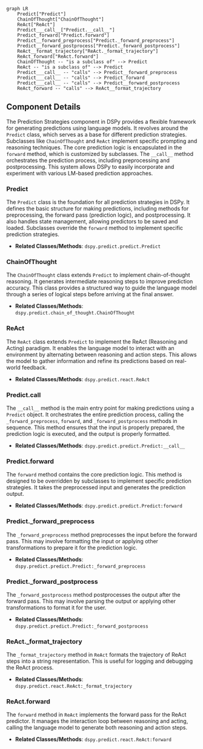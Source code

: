 ```mermaid
graph LR
    Predict["Predict"]
    ChainOfThought["ChainOfThought"]
    ReAct["ReAct"]
    Predict___call__["Predict.__call__"]
    Predict_forward["Predict.forward"]
    Predict__forward_preprocess["Predict._forward_preprocess"]
    Predict__forward_postprocess["Predict._forward_postprocess"]
    ReAct__format_trajectory["ReAct._format_trajectory"]
    ReAct_forward["ReAct.forward"]
    ChainOfThought -- "is a subclass of" --> Predict
    ReAct -- "is a subclass of" --> Predict
    Predict___call__ -- "calls" --> Predict__forward_preprocess
    Predict___call__ -- "calls" --> Predict_forward
    Predict___call__ -- "calls" --> Predict__forward_postprocess
    ReAct_forward -- "calls" --> ReAct__format_trajectory
```

## Component Details

The Prediction Strategies component in DSPy provides a flexible framework for generating predictions using language models. It revolves around the `Predict` class, which serves as a base for different prediction strategies. Subclasses like `ChainOfThought` and `ReAct` implement specific prompting and reasoning techniques. The core prediction logic is encapsulated in the `forward` method, which is customized by subclasses. The `__call__` method orchestrates the prediction process, including preprocessing and postprocessing. This system allows DSPy to easily incorporate and experiment with various LM-based prediction approaches.

### Predict
The `Predict` class is the foundation for all prediction strategies in DSPy. It defines the basic structure for making predictions, including methods for preprocessing, the forward pass (prediction logic), and postprocessing. It also handles state management, allowing predictors to be saved and loaded. Subclasses override the `forward` method to implement specific prediction strategies.
- **Related Classes/Methods**: `dspy.predict.predict.Predict`

### ChainOfThought
The `ChainOfThought` class extends `Predict` to implement chain-of-thought reasoning. It generates intermediate reasoning steps to improve prediction accuracy. This class provides a structured way to guide the language model through a series of logical steps before arriving at the final answer.
- **Related Classes/Methods**: `dspy.predict.chain_of_thought.ChainOfThought`

### ReAct
The `ReAct` class extends `Predict` to implement the ReAct (Reasoning and Acting) paradigm. It enables the language model to interact with an environment by alternating between reasoning and action steps. This allows the model to gather information and refine its predictions based on real-world feedback.
- **Related Classes/Methods**: `dspy.predict.react.ReAct`

### Predict.__call__
The `__call__` method is the main entry point for making predictions using a `Predict` object. It orchestrates the entire prediction process, calling the `_forward_preprocess`, `forward`, and `_forward_postprocess` methods in sequence. This method ensures that the input is properly prepared, the prediction logic is executed, and the output is properly formatted.
- **Related Classes/Methods**: `dspy.predict.predict.Predict:__call__`

### Predict.forward
The `forward` method contains the core prediction logic. This method is designed to be overridden by subclasses to implement specific prediction strategies. It takes the preprocessed input and generates the prediction output.
- **Related Classes/Methods**: `dspy.predict.predict.Predict:forward`

### Predict._forward_preprocess
The `_forward_preprocess` method preprocesses the input before the forward pass. This may involve formatting the input or applying other transformations to prepare it for the prediction logic.
- **Related Classes/Methods**: `dspy.predict.predict.Predict:_forward_preprocess`

### Predict._forward_postprocess
The `_forward_postprocess` method postprocesses the output after the forward pass. This may involve parsing the output or applying other transformations to format it for the user.
- **Related Classes/Methods**: `dspy.predict.predict.Predict:_forward_postprocess`

### ReAct._format_trajectory
The `_format_trajectory` method in `ReAct` formats the trajectory of ReAct steps into a string representation. This is useful for logging and debugging the ReAct process.
- **Related Classes/Methods**: `dspy.predict.react.ReAct:_format_trajectory`

### ReAct.forward
The `forward` method in `ReAct` implements the forward pass for the ReAct predictor. It manages the interaction loop between reasoning and acting, calling the language model to generate both reasoning and action steps.
- **Related Classes/Methods**: `dspy.predict.react.ReAct:forward`
